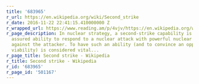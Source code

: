 ```yaml
---
title: '683965'
r_url: https://en.wikipedia.org/wiki/Second_strike
r_date: 2016-11-22 22:41:15.410000000 Z
r_wrapped_url: https://www.reading.am/p/4vjv/https://en.wikipedia.org/wiki/Second_strike
r_page_description: In nuclear strategy, a second-strike capability is a country's
  assured ability to respond to a nuclear attack with powerful nuclear retaliation
  against the attacker. To have such an ability (and to convince an opponent of its
  viability) is considered vital...
r_page_title: Second strike - Wikipedia
r_title: Second strike - Wikipedia
r_id: '683965'
r_page_id: '501167'
---
```


